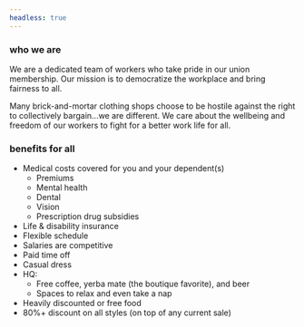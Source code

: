 ```yaml
---
headless: true
---
```


### who we are

We are a dedicated team of workers who take pride in our union membership. Our mission is to democratize the workplace and bring fairness to all.

Many brick-and-mortar clothing shops choose to be hostile against the right to collectively bargain...we are different. We care about the wellbeing and freedom of our workers to fight for a better work life for all.

### benefits for all

- Medical costs covered for you and your dependent(s)
	- Premiums 
	- Mental health
	- Dental
	- Vision
	- Prescription drug subsidies
- Life & disability insurance
- Flexible schedule
- Salaries are competitive
- Paid time off
- Casual dress
- HQ: 
	- Free coffee, yerba mate (the boutique favorite), and beer
	- Spaces to relax and even take a nap
- Heavily discounted or free food
- 80%+ discount on all styles (on top of any current sale)